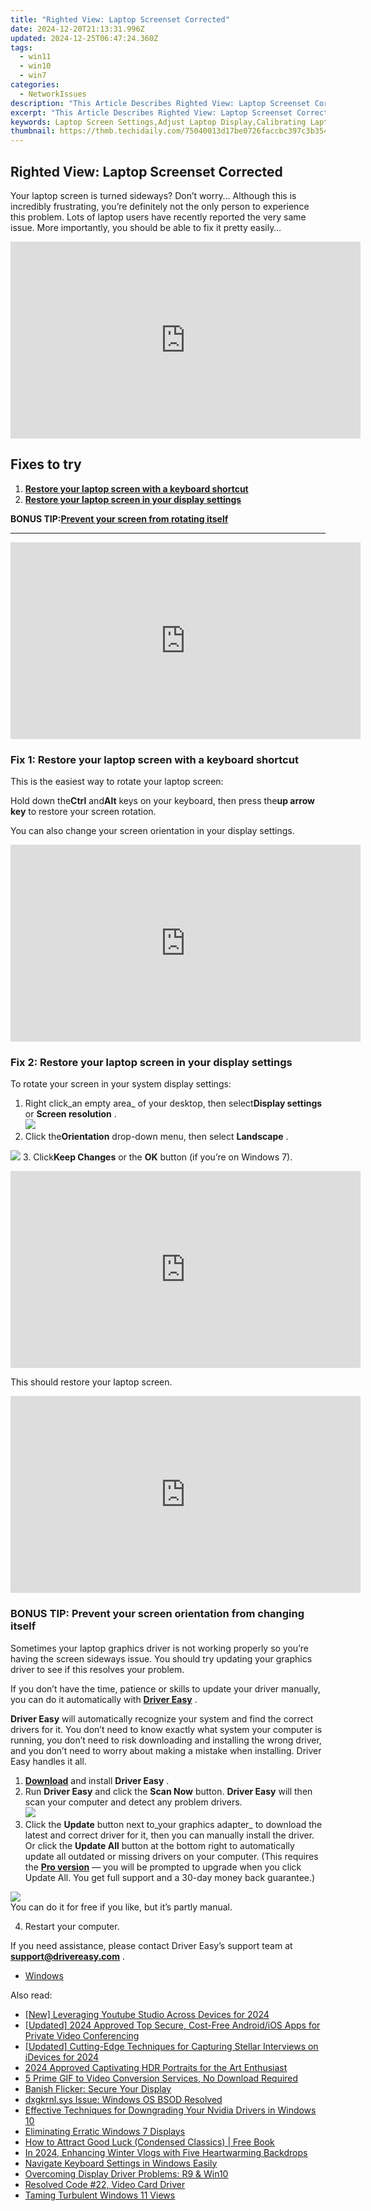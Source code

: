 ```yaml
---
title: "Righted View: Laptop Screenset Corrected"
date: 2024-12-20T21:13:31.996Z
updated: 2024-12-25T06:47:24.360Z
tags:
  - win11
  - win10
  - win7
categories:
  - NetworkIssues
description: "This Article Describes Righted View: Laptop Screenset Corrected"
excerpt: "This Article Describes Righted View: Laptop Screenset Corrected"
keywords: Laptop Screen Settings,Adjust Laptop Display,Calibrating Laptop Screen,Fixing Laptop Monitor Brightness,Optimizing Laptop Color Accuracy,Correct Laptop Resolution,Resolve Laptop Refresh Rate Issues
thumbnail: https://thmb.techidaily.com/75040013d17be0726faccbc397c3b3541c1732db61566ed595168e5f4f1378d7.jpg
---
```


## Righted View: Laptop Screenset Corrected

 Your laptop screen is turned sideways? Don’t worry… Although this is incredibly frustrating, you’re definitely not the only person to experience this problem. Lots of laptop users have recently reported the very same issue. More importantly, you should be able to fix it pretty easily…

<!-- affiliate ads begin -->
<iframe width="560" height="315" src="https://www.youtube.com/embed/LI9nKlbhnw8?si=uUXFVbuEqXtFHHv0" title="YouTube video player" frameborder="0" allow="accelerometer; autoplay; clipboard-write; encrypted-media; gyroscope; picture-in-picture; web-share" referrerpolicy="strict-origin-when-cross-origin" allowfullscreen></iframe>
<!-- affiliate ads end -->

## Fixes to try

1. [**Restore your laptop screen with a keyboard shortcut**](#a)
2. [**Restore your laptop screen in your display settings**](#b)

 **BONUS TIP:[Prevent your screen from rotating itself](#c)**

---

<!-- affiliate ads begin -->
<iframe width="560" height="315" src="https://www.youtube.com/embed/djPqRkskaBo?si=O6FEI-KVW0HwN417" title="YouTube video player" frameborder="0" allow="accelerometer; autoplay; clipboard-write; encrypted-media; gyroscope; picture-in-picture; web-share" referrerpolicy="strict-origin-when-cross-origin" allowfullscreen></iframe>
<!-- affiliate ads end -->

### Fix 1: Restore your laptop screen with a keyboard shortcut

This is the easiest way to rotate your laptop screen:

 Hold down the**Ctrl** and**Alt** keys on your keyboard, then press the**up arrow key**  to restore your screen rotation.

You can also change your screen orientation in your display settings.

<!-- affiliate ads begin -->
<iframe width="560" height="315" src="https://www.youtube.com/embed/Nl0Z0eth1u4?si=0eecOBNfc--51AJO" title="YouTube video player" frameborder="0" allow="accelerometer; autoplay; clipboard-write; encrypted-media; gyroscope; picture-in-picture; web-share" referrerpolicy="strict-origin-when-cross-origin" allowfullscreen></iframe>
<!-- affiliate ads end -->

### Fix 2: Restore your laptop screen in your display settings

To rotate your screen in your system display settings:

1. Right click_an empty area_ of your desktop, then select**Display settings** or **Screen resolution** .  
![](https://images.drivereasy.com/wp-content/uploads/2018/10/img_5bd043209191b.jpg)
2. Click the**Orientation** drop-down menu, then select **Landscape**  .  

![](https://images.drivereasy.com/wp-content/uploads/2018/10/img_5bd044764e5ec.jpg)
3. Click**Keep Changes** or the **OK** button (if you’re on Windows 7).

<!-- affiliate ads begin -->
<iframe width="560" height="315" src="https://www.youtube.com/embed/2NU63YqpVqw?si=uoJs0-nZYAkILqXx" title="YouTube video player" frameborder="0" allow="accelerometer; autoplay; clipboard-write; encrypted-media; gyroscope; picture-in-picture; web-share" referrerpolicy="strict-origin-when-cross-origin" allowfullscreen></iframe>
<!-- affiliate ads end -->

This should restore your laptop screen.

<!-- affiliate ads begin -->
<iframe width="560" height="315" src="https://www.youtube.com/embed/uV3vm805eX0?si=YSPcsFxBcJmoxLsU" title="YouTube video player" frameborder="0" allow="accelerometer; autoplay; clipboard-write; encrypted-media; gyroscope; picture-in-picture; web-share" referrerpolicy="strict-origin-when-cross-origin" allowfullscreen></iframe>
<!-- affiliate ads end -->

### BONUS TIP: Prevent your screen orientation from changing itself

 Sometimes your laptop graphics driver is not working properly so you’re having the screen sideways issue. You should try updating your graphics driver to see if this resolves your problem.

 If you don’t have the time, patience or skills to update your driver manually, you can do it automatically with **[Driver Easy](https://tools.techidaily.com/drivereasy/download/)** .

**Driver Easy**  will automatically recognize your system and find the correct drivers for it. You don’t need to know exactly what system your computer is running, you don’t need to risk downloading and installing the wrong driver, and you don’t need to worry about making a mistake when installing. Driver Easy handles it all.

1. [**Download**](https://tools.techidaily.com/drivereasy/download/) and install **Driver Easy** .
2. Run **Driver Easy** and click the **Scan Now** button. **Driver Easy**  will then scan your computer and detect any problem drivers.  
![](https://images.drivereasy.com/wp-content/uploads/2018/10/img_5bd0366bd75a4.jpg)
3. Click the **Update**  button next to_your graphics adapter_ to download the latest and correct driver for it, then you can manually install the driver. Or click the **Update All**  button at the bottom right to automatically update all outdated or missing drivers on your computer. (This requires the **[Pro version](https://tools.techidaily.com/drivereasy/download/)**  — you will be prompted to upgrade when you click Update All. You get full support and a 30-day money back guarantee.)  

![](https://images.drivereasy.com/wp-content/uploads/2018/10/img_5bd03674f2903.jpg)  
 You can do it for free if you like, but it’s partly manual.

4. Restart your computer.

 If you need assistance, please contact Driver Easy’s support team at **[support@drivereasy.com](mailto:support@drivereasy.com)**  .

* [Windows](https://tools.techidaily.com/drivereasy/download/)

<ins class="adsbygoogle"
     style="display:block"
     data-ad-format="autorelaxed"
     data-ad-client="ca-pub-7571918770474297"
     data-ad-slot="1223367746"></ins>

<ins class="adsbygoogle"
     style="display:block"
     data-ad-client="ca-pub-7571918770474297"
     data-ad-slot="8358498916"
     data-ad-format="auto"
     data-full-width-responsive="true"></ins>

<span class="atpl-alsoreadstyle">Also read:</span>
<div><ul>
<li><a href="https://youtube-web.techidaily.com/everaging-youtube-studio-across-devices-for-2024/"><u>[New] Leveraging Youtube Studio Across Devices for 2024</u></a></li>
<li><a href="https://on-screen-recording.techidaily.com/updated-2024-approved-top-secure-cost-free-androidios-apps-for-private-video-conferencing/"><u>[Updated] 2024 Approved Top Secure, Cost-Free Android/iOS Apps for Private Video Conferencing</u></a></li>
<li><a href="https://fox-info.techidaily.com/updated-cutting-edge-techniques-for-capturing-stellar-interviews-on-idevices-for-2024/"><u>[Updated] Cutting-Edge Techniques for Capturing Stellar Interviews on iDevices for 2024</u></a></li>
<li><a href="https://extra-tips.techidaily.com/2024-approved-captivating-hdr-portraits-for-the-art-enthusiast/"><u>2024 Approved Captivating HDR Portraits for the Art Enthusiast</u></a></li>
<li><a href="https://extra-resources.techidaily.com/5-prime-gif-to-video-conversion-services-no-download-required/"><u>5 Prime GIF to Video Conversion Services, No Download Required</u></a></li>
<li><a href="https://network-issues.techidaily.com/banish-flicker-secure-your-display/"><u>Banish Flicker: Secure Your Display</u></a></li>
<li><a href="https://network-issues.techidaily.com/dxgkrnlsys-issue-windows-os-bsod-resolved/"><u>dxgkrnl.sys Issue: Windows OS BSOD Resolved</u></a></li>
<li><a href="https://techno-recovery.techidaily.com/effective-techniques-for-downgrading-your-nvidia-drivers-in-windows-10/"><u>Effective Techniques for Downgrading Your Nvidia Drivers in Windows 10</u></a></li>
<li><a href="https://network-issues.techidaily.com/eliminating-erratic-windows-7-displays/"><u>Eliminating Erratic Windows 7 Displays</u></a></li>
<li><a href="https://novels-ebooks.techidaily.com/138620408-9781722520144-how-to-attract-good-luck-condensed-classics/"><u>How to Attract Good Luck (Condensed Classics) | Free Book</u></a></li>
<li><a href="https://youtube-tips.techidaily.com/24-enhancing-winter-vlogs-with-five-heartwarming-backdrops/"><u>In 2024, Enhancing Winter Vlogs with Five Heartwarming Backdrops</u></a></li>
<li><a href="https://win11.techidaily.com/navigate-keyboard-settings-in-windows-easily/"><u>Navigate Keyboard Settings in Windows Easily</u></a></li>
<li><a href="https://network-issues.techidaily.com/overcoming-display-driver-problems-r9-and-win10/"><u>Overcoming Display Driver Problems: R9 & Win10</u></a></li>
<li><a href="https://network-issues.techidaily.com/resolved-code-22-video-card-driver/"><u>Resolved Code #22, Video Card Driver</u></a></li>
<li><a href="https://network-issues.techidaily.com/taming-turbulent-windows-11-views/"><u>Taming Turbulent Windows 11 Views</u></a></li>
</ul></div>

